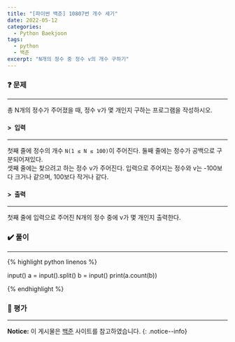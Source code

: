 ```yaml
---
title: "[파이썬 백준] 10807번 개수 세기"
date: 2022-05-12
categories:
  - Python Baekjoon
tags:
  - python
  - 백준
excerpt: "N개의 정수 중 정수 v의 개수 구하기"
---
```


### ❓ 문제

---

총 N개의 정수가 주어졌을 때, 정수 v가 몇 개인지 구하는 프로그램을 작성하시오.<br>


#### > &nbsp;입력

---

첫째 줄에 정수의 개수 `N(1 ≤ N ≤ 100)`이 주어진다. 둘째 줄에는 정수가 공백으로 구분되어져있다.<br>
셋째 줄에는 찾으려고 하는 정수 v가 주어진다. 입력으로 주어지는 정수와 v는 -100보다 크거나 같으며, 100보다 작거나 같다.<br>


#### > &nbsp;출력

---

첫째 줄에 입력으로 주어진 N개의 정수 중에 v가 몇 개인지 출력한다.<br>


### ✔️ 풀이

---

{% highlight python linenos %}

input()
a = input().split()
b = input()
print(a.count(b))

{% endhighlight %}

### 💬 평가

---



**Notice:** 이 게시물은 [백준](https://www.acmicpc.net/problem/10807) 사이트를 참고하였습니다.
{: .notice--info}
